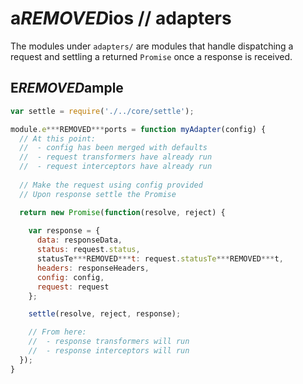 # a***REMOVED***ios // adapters

The modules under `adapters/` are modules that handle dispatching a request and settling a returned `Promise` once a response is received.

## E***REMOVED***ample

```js
var settle = require('./../core/settle');

module.e***REMOVED***ports = function myAdapter(config) {
  // At this point:
  //  - config has been merged with defaults
  //  - request transformers have already run
  //  - request interceptors have already run
  
  // Make the request using config provided
  // Upon response settle the Promise

  return new Promise(function(resolve, reject) {
  
    var response = {
      data: responseData,
      status: request.status,
      statusTe***REMOVED***t: request.statusTe***REMOVED***t,
      headers: responseHeaders,
      config: config,
      request: request
    };

    settle(resolve, reject, response);

    // From here:
    //  - response transformers will run
    //  - response interceptors will run
  });
}
```
